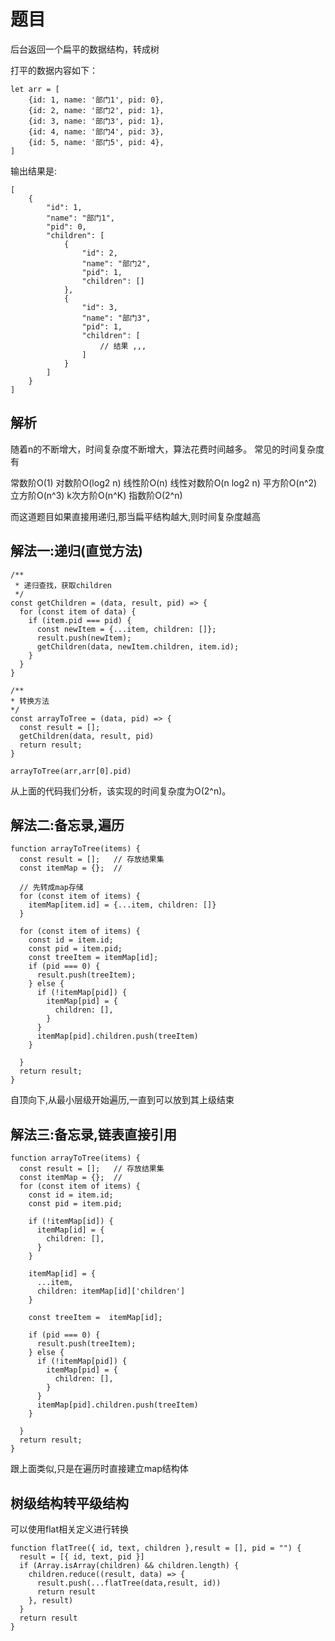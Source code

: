 # 题目

后台返回一个扁平的数据结构，转成树

打平的数据内容如下：

```()
let arr = [
    {id: 1, name: '部门1', pid: 0},
    {id: 2, name: '部门2', pid: 1},
    {id: 3, name: '部门3', pid: 1},
    {id: 4, name: '部门4', pid: 3},
    {id: 5, name: '部门5', pid: 4},
]
```

输出结果是:

```()
[
    {
        "id": 1,
        "name": "部门1",
        "pid": 0,
        "children": [
            {
                "id": 2,
                "name": "部门2",
                "pid": 1,
                "children": []
            },
            {
                "id": 3,
                "name": "部门3",
                "pid": 1,
                "children": [
                    // 结果 ,,,
                ]
            }
        ]
    }
]
```

## 解析

随着n的不断增大，时间复杂度不断增大，算法花费时间越多。 常见的时间复杂度有

常数阶O(1)
对数阶O(log2 n)
线性阶O(n)
线性对数阶O(n log2 n)
平方阶O(n^2)
立方阶O(n^3)
k次方阶O(n^K)
指数阶O(2^n)

而这道题目如果直接用递归,那当扁平结构越大,则时间复杂度越高

## 解法一:递归(直觉方法)

```()
/**
 * 递归查找，获取children
 */
const getChildren = (data, result, pid) => {
  for (const item of data) {
    if (item.pid === pid) {
      const newItem = {...item, children: []};
      result.push(newItem);
      getChildren(data, newItem.children, item.id);
    }
  }
}

/**
* 转换方法
*/
const arrayToTree = (data, pid) => {
  const result = [];
  getChildren(data, result, pid)
  return result;
}

arrayToTree(arr,arr[0].pid)
```

从上面的代码我们分析，该实现的时间复杂度为O(2^n)。

## 解法二:备忘录,遍历

```()
function arrayToTree(items) {
  const result = [];   // 存放结果集
  const itemMap = {};  // 
    
  // 先转成map存储
  for (const item of items) {
    itemMap[item.id] = {...item, children: []}
  }
  
  for (const item of items) {
    const id = item.id;
    const pid = item.pid;
    const treeItem = itemMap[id];
    if (pid === 0) {
      result.push(treeItem);
    } else {
      if (!itemMap[pid]) {
        itemMap[pid] = {
          children: [],
        }
      }
      itemMap[pid].children.push(treeItem)
    }

  }
  return result;
}
```

自顶向下,从最小层级开始遍历,一直到可以放到其上级结束

## 解法三:备忘录,链表直接引用

```()
function arrayToTree(items) {
  const result = [];   // 存放结果集
  const itemMap = {};  // 
  for (const item of items) {
    const id = item.id;
    const pid = item.pid;

    if (!itemMap[id]) {
      itemMap[id] = {
        children: [],
      }
    }

    itemMap[id] = {
      ...item,
      children: itemMap[id]['children']
    }

    const treeItem =  itemMap[id];

    if (pid === 0) {
      result.push(treeItem);
    } else {
      if (!itemMap[pid]) {
        itemMap[pid] = {
          children: [],
        }
      }
      itemMap[pid].children.push(treeItem)
    }

  }
  return result;
}
```

跟上面类似,只是在遍历时直接建立map结构体

## 树级结构转平级结构

可以使用flat相关定义进行转换

```()
function flatTree({ id, text, children },result = [], pid = "") {
  result = [{ id, text, pid }]
  if (Array.isArray(children) && children.length) {
    children.reduce((result, data) => {
      result.push(...flatTree(data,result, id))
      return result
    }, result)
  }
  return result
}
```
